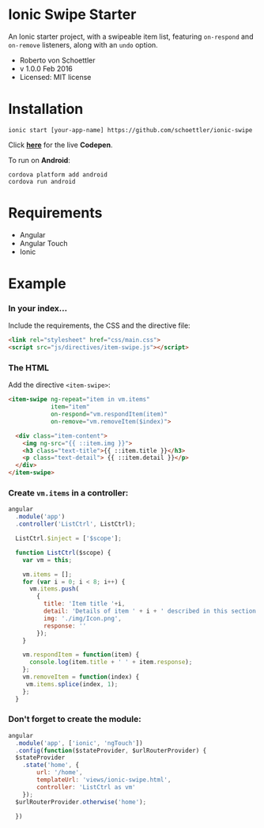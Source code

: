 # Ionic Swipe Starter

An Ionic starter project, with a swipeable item list, featuring `on-respond` and `on-remove` listeners, along with an `undo` option.

- Roberto von Schoettler
- v 1.0.0 Feb 2016
- Licensed: MIT license

# Installation

```shell
ionic start [your-app-name] https://github.com/schoettler/ionic-swipe
```
Click **[here](http://codepen.io/schoettler/pen/qbzGvG)** for the live **Codepen**.

To run on **Android**:
```shell
cordova platform add android
cordova run android
```
# Requirements
- Angular
- Angular Touch
- Ionic

# Example
### In your index...
Include the requirements, the CSS and the directive file:
```html
<link rel="stylesheet" href="css/main.css">
<script src="js/directives/item-swipe.js"></script>
```
### The HTML
Add the directive `<item-swipe>`:
```html
<item-swipe ng-repeat="item in vm.items"
            item="item"
            on-respond="vm.respondItem(item)"
            on-remove="vm.removeItem($index)">

  <div class="item-content">
    <img ng-src="{{ ::item.img }}">
    <h3 class="text-title">{{ ::item.title }}</h3>
    <p class="text-detail"> {{ ::item.detail }}</p>
  </div>
</item-swipe>
```
### Create `vm.items` in a controller:

```javascript
angular
  .module('app')
  .controller('ListCtrl', ListCtrl);

  ListCtrl.$inject = ['$scope'];

  function ListCtrl($scope) {
    var vm = this;

    vm.items = [];
    for (var i = 0; i < 8; i++) {
      vm.items.push(
        {
          title: 'Item title '+i,
          detail: 'Details of item ' + i + ' described in this section.',
          img: './img/Icon.png',
          response: ''
        });
    }

    vm.respondItem = function(item) {
      console.log(item.title + ' ' + item.response);
    };
    vm.removeItem = function(index) {
     vm.items.splice(index, 1);
    };
  }
```

### Don't forget to create the module:

```javascript
angular
  .module('app', ['ionic', 'ngTouch'])
  .config(function($stateProvider, $urlRouterProvider) {
  $stateProvider
    .state('home', {
        url: '/home',
        templateUrl: 'views/ionic-swipe.html',
        controller: 'ListCtrl as vm'
    });
  $urlRouterProvider.otherwise('home');

  })
```
